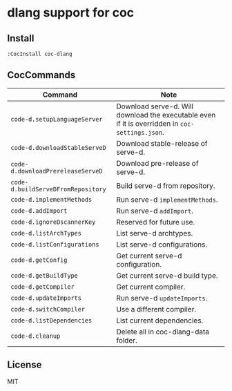 # dlang support for coc

## Install

`:CocInstall coc-dlang`

## CocCommands

| Command                             | Note                                                                                            |
|-------------------------------------|-------------------------------------------------------------------------------------------------|
| `code-d.setupLanguageServer`        | Download serve-d. Will download the executable even if it is overridden in `coc-settings.json`. |
| `code-d.downloadStableServeD`       | Download stable-release of serve-d.                                                             |
| `code-d.downloadPrereleaseServeD`   | Download pre-release of serve-d.                                                                |
| `code-d.buildServeDFromRepository`  | Build serve-d from repository.                                                                  |
| `code-d.implementMethods`           | Run serve-d `implementMethods`.                                                                 |
| `code-d.addImport`                  | Run serve-d `addImport`.                                                                        |
| `code-d.ignoreDscannerKey`          | Reserved for future use.                                                                        |
| `code-d.listArchTypes`              | List serve-d archtypes.                                                                         |
| `code-d.listConfigurations`         | List serve-d configurations.                                                                    |
| `code-d.getConfig`                  | Get current serve-d configuration.                                                              |
| `code-d.getBuildType`               | Get current serve-d build type.                                                                 |
| `code-d.getCompiler`                | Get current compiler.                                                                           |
| `code-d.updateImports`              | Run serve-d `updateImports`.                                                                    |
| `code-d.switchCompiler`             | Use a different compiler.                                                                       |
| `code-d.listDependencies`           | List current dependencies.                                                                      |
| `code-d.cleanup`                    | Delete all in coc-dlang-data folder.                                                            |

## License

MIT
